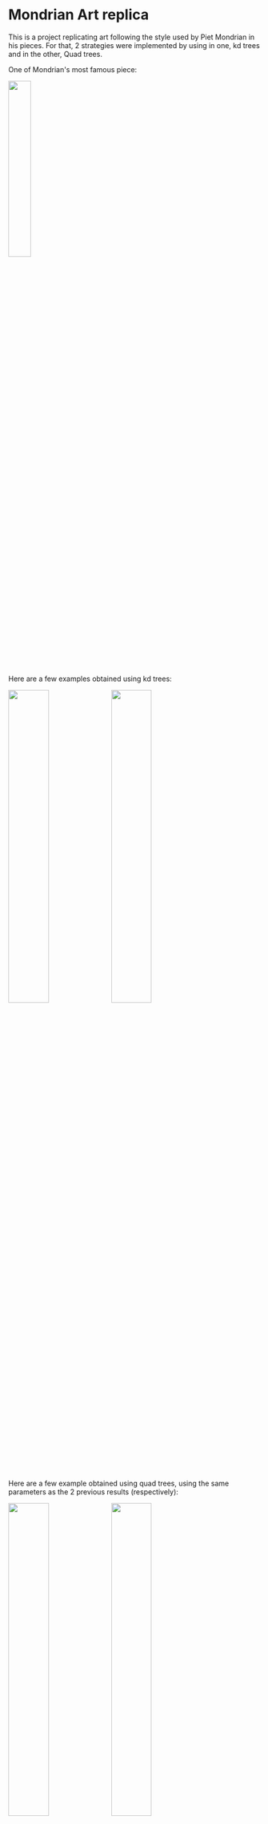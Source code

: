 # Mondrian Art replica

This is a project replicating art following the style used by Piet Mondrian in his pieces. For that, 2 strategies were implemented by using in one, kd trees and in the other, Quad trees.

One of Mondrian's most famous piece:

<p align="left">
  <img src="https://user-images.githubusercontent.com/86181145/204369907-a3a8393e-1f13-49dd-b5fe-c6164e6156b5.jpg" width="30%" height="30%"></center>
</p>

Here are a few examples obtained using kd trees:
<p float="left">
  <img src="https://user-images.githubusercontent.com/86181145/204369477-46715c24-9fbc-4e96-b576-730a4fa6ee02.png" width="40%" height="40%">
  <img src="https://user-images.githubusercontent.com/86181145/204369543-714ea3f9-e5f7-4c20-a5f3-46ef214e87f8.png" width="40%" height="40%">
</p>

Here are a few example obtained using quad trees, using the same parameters as the 2 previous results (respectively):
<p float="left">
  <img src="https://user-images.githubusercontent.com/86181145/204369662-cf3e30b9-4065-4664-823c-aac4443aa9f9.png" width="40%" height="40%">
  <img src="https://user-images.githubusercontent.com/86181145/204369674-ad92b0cf-429f-46bf-9825-2c7e49122bc3.png" width="40%" height="40%">
</p>

Here are additional examples made when playing around with different point generation; in this case on the left generating points on a diagonal of the canvas and on the right generating points in a cluster.
<p float="left">
  <img src="https://user-images.githubusercontent.com/86181145/205377637-d97b59d7-d6e2-4680-9eea-db6421111bf9.png" width="40%" height="40%">
  <img src="https://user-images.githubusercontent.com/86181145/205377511-f0615a0a-6a79-4411-a149-27f34cdbb42b.png" width="40%" height="40%">
</p>

